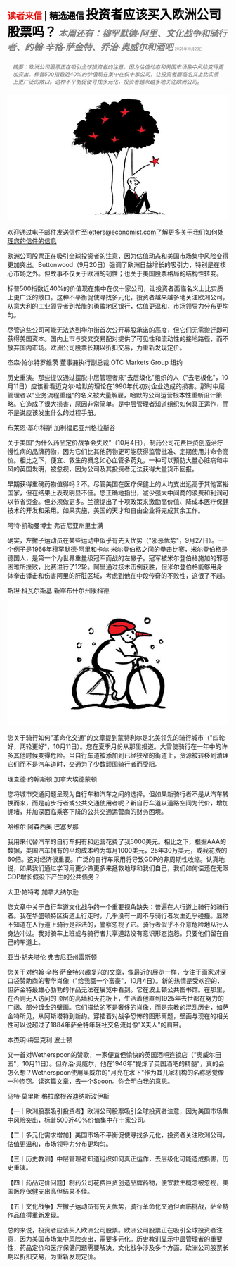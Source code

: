 <span style="color:#E3120B; font-size:14.9pt; font-weight:bold;">读者来信</span> <span style="color:#000000; font-size:14.9pt; font-weight:bold;">| 精选通信</span>
<span style="color:#000000; font-size:21.0pt; font-weight:bold;">投资者应该买入欧洲公司股票吗？</span>
<span style="color:#808080; font-size:14.9pt; font-weight:bold; font-style:italic;">本周还有：穆罕默德·阿里、文化战争和骑行者、约翰·辛格·萨金特、乔治·奥威尔和酒吧</span>
<span style="color:#808080; font-size:6.2pt;">2025年10月23日</span>

<div style="padding:8px 12px; color:#666; font-size:9.0pt; font-style:italic; margin:12px 0;">摘要：欧洲公司股票正在吸引全球投资者的注意，因为估值动态和美国市场集中风险变得更加突出。标普500指数近40%的价值现在集中在仅十家公司，让投资者面临名义上比实质上更广泛的敞口。这种不平衡促使寻找多元化，投资者越来越多地关注欧洲公司。</div>

![](../images/009_Should_investors_buy_into_shares_of_European_companies/p0035_img01.jpeg)

欢迎通过电子邮件发送信件至letters@economist.com了解更多关于我们如何处理您的信件的信息

欧洲公司股票正在吸引全球投资者的注意，因为估值动态和美国市场集中风险变得更加突出。Buttonwood（9月20日）强调了欧洲日益增长的吸引力，特别是在核心市场之外。但故事不仅关于欧洲的韧性；也关于美国股票格局的结构性转变。

标普500指数近40%的价值现在集中在仅十家公司，让投资者面临名义上比实质上更广泛的敞口。这种不平衡促使寻找多元化，投资者越来越多地关注欧洲公司，从意大利的工业领导者到希腊的勇敢地区银行，估值更温和，市场领导力分布更均匀。

尽管这些公司可能无法达到华尔街首次公开募股承诺的高度，但它们无需搬迁即可获得美国资本。国内上市与交叉交易配对提供了可见性和流动性的接地路径，而不放弃国内市场。欧洲公司股票长期以折扣交易，为重新发现定价。

杰森·帕尔特罗维茨
董事兼执行副总裁
OTC Markets Group
纽约

历史重演。那些提议通过摆脱中层管理者来"去层级化"组织的人（"去老板化"，10月11日）应该看看迈克尔·哈默的理论在1990年代初对企业造成的损害。那时中层管理者以"业务流程重组"的名义被大量解雇，哈默的公司运营根本性重新设计策略。它造成了很大损害，原因非常简单。是中层管理者知道组织如何真正运作，而不是说应该发生什么的过程手册。

布莱恩·基尔科斯
加利福尼亚州格拉斯谷

关于美国"为什么药品定价战争会失败"（10月4日），制药公司花费巨资创造治疗慢性病的品牌药物，因为它们比其他药物更可能获得监管批准、定期使用并命令高价。相比之下，便宜、救生的概念如心血管多药丸，一种可以预防大量心脏病和中风的英国发明，被忽视，因为公司及其投资者无法获得大量货币回报。

早期获得重磅药物值得吗？不。尽管美国在医疗保健上的人均支出远高于其他富裕国家，但在结果上表现明显不佳。您正确地指出，减少强大中间商的浪费和利润可以节省资金。但必须做更多。兰德提出了十项政策来激励高价值、降成本医疗保健技术的开发和采用。如果实施，美国的天才和自由企业将完成其余工作。

阿特·凯勒曼博士
弗吉尼亚州里士满

确实，左撇子运动员在某些运动中似乎有先天优势（"邪恶优势"，9月27日）。一个例子是1966年穆罕默德·阿里和卡尔·米尔登伯格之间的拳击比赛，米尔登伯格是德国人，是第一个为世界重量级冠军而战的左撇子。冠军被米尔登伯格施加的邪恶困难所挫败，比赛进行了12轮。阿里通过技术击倒获胜，但米尔登伯格能够用身体拳击锤击和伤害阿里的肝脏区域，考虑到他在中段传奇的不败性，这很了不起。

斯坦·科瓦尔斯基
新罕布什尔州康科德

![](../images/009_Should_investors_buy_into_shares_of_European_companies/p0037_img01.jpeg)

您关于骑行如何"革命化交通"的文章提到蒙特利尔是北美领先的骑行城市（"四轮好，两轮更好"，10月11日）。您在夏季月份从那里报道。大雪使骑行在一年中的许多其他时候变得危险。当自行车道被添加到已经狭窄的街道上，资源被转移到清理它们而不是汽车道时，交通为了少数顽固骑行者而受阻。

理查德·约翰斯顿
加拿大埃德蒙顿

您将城市交通问题呈现为自行车和汽车之间的选择。但如果新骑行者不是从汽车转换而来，而是前步行者或公共交通使用者呢？新自行车道以道路空间为代价，增加拥堵，并加深面临乘客下降的公共交通运营商的财务困境。

哈维尔·阿森西奥
巴塞罗那

我用来代替汽车的自行车拥有和运营花费了我5000美元。相比之下，根据AAA的数据，美国汽车拥有的平均成本约为每月1000美元，25年30万美元，或我花费的60倍。这对经济很重要。广泛的自行车采用将导致GDP的非周期性收缩。认真地说，如果我们通过学习用更少做更多来拯救地球和我们自己，我们如何偿还在无限GDP增长假设下产生的公共债务？

大卫·帕特考
加拿大纳尔逊

您文章中关于自行车道文化战争的一个重要视角缺失：普遍在人行道上骑行的骑行者。我在华盛顿特区街道上行走时，几乎没有一周不与骑行者发生近乎碰撞。显然不知道在人行道上骑行是非法的，警察忽视了它。骑行者似乎不介意危险地从行人身边冲过。我对骑车上班或与骑行者共享道路没有意识形态抱怨。只要他们留在自己的车道上。

亚当·胡夫塔伦
弗吉尼亚州雷斯顿

您关于对约翰·辛格·萨金特兴趣复兴的文章，像最近的展览一样，专注于画家对深口袋赞助商的奢华肖像（"给我画一个富豪"，10月4日）。新的热情是受欢迎的，但萨金特最雄心勃勃的作品无法在展览中看到。它在波士顿公共图书馆。在那里，在否则无人访问的顶层的高墙和天花板上，生活着他直到1925年去世都在努力的广阔、部分镀金的壁画。它们描绘的不是奢侈的肖像，而是宗教的混乱历史，如萨金特所见，从阿斯塔特到新约。穿插着对战争恐怖的图形离题，壁画与现在的相关性可以说超过了1884年萨金特年轻社交名流肖像"X夫人"的肩带。

本杰明·梅里克利
波士顿

又一首对Wetherspoon的赞歌，一家便宜但愉快的英国酒吧连锁店（"奥威尔田园"，10月11日）。但乔治·奥威尔，他在1946年"提炼了英国酒吧的精髓"，真的会怎么想？Wetherspoon使用奥威尔的"月亮在水下"作为其几家机构的名称感觉像一种盗窃。读这篇文章，去一个Spoon。你会明白我的意思。

马特·莫里斯
格拉摩根谷迪纳斯波伊斯

【一｜欧洲股票吸引投资者】欧洲公司股票吸引全球投资者注意，因为美国市场集中风险突出，标普500近40%价值集中在十家公司。

【二｜多元化需求增加】美国市场不平衡促使寻找多元化，投资者关注欧洲公司，估值更温和，市场领导力分布更均匀。

【三｜历史教训】中层管理者知道组织如何真正运作，去层级化可能造成损害，历史重演。

【四｜药品定价问题】制药公司花费巨资创造品牌药物，便宜救生概念被忽视，美国医疗保健支出高但结果不佳。

【五｜文化战争】左撇子运动员有先天优势，骑行革命化交通但面临挑战，萨金特作品值得重新发现。

总的来说，投资者应该买入欧洲公司股票。欧洲公司股票正在吸引全球投资者注意，因为美国市场集中风险突出，需要多元化。历史教训显示中层管理者的重要性，药品定价和医疗保健问题需要解决，文化战争涉及多个方面。欧洲公司股票长期以折扣交易，为重新发现定价。
